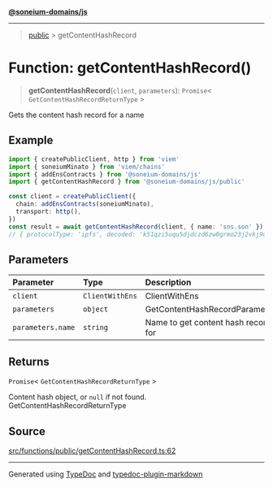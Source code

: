 [**@soneium-domains/js**](../README.md)

---

> [public](README.md) > getContentHashRecord

# Function: getContentHashRecord()

> **getContentHashRecord**(`client`, `parameters`): `Promise`\< `GetContentHashRecordReturnType` \>

Gets the content hash record for a name

## Example

```ts
import { createPublicClient, http } from 'viem'
import { soneiumMinato } from 'viem/chains'
import { addEnsContracts } from '@soneium-domains/js'
import { getContentHashRecord } from '@soneium-domains/js/public'

const client = createPublicClient({
  chain: addEnsContracts(soneiumMinato),
  transport: http(),
})
const result = await getContentHashRecord(client, { name: 'sns.son' })
// { protocolType: 'ipfs', decoded: 'k51qzi5uqu5djdczd6zw0grmo23j2vkj9uzvujencg15s5rlkq0ss4ivll8wqw' }
```

## Parameters

| Parameter         | Type            | Description                         |
| :---------------- | :-------------- | :---------------------------------- |
| `client`          | `ClientWithEns` | ClientWithEns                       |
| `parameters`      | `object`        | GetContentHashRecordParameters      |
| `parameters.name` | `string`        | Name to get content hash record for |

## Returns

`Promise`\< `GetContentHashRecordReturnType` \>

Content hash object, or `null` if not found. GetContentHashRecordReturnType

## Source

[src/functions/public/getContentHashRecord.ts:62](https://github.com/soneium-domains/soneium-domains-js/tree/main/src/functions/public/getContentHashRecord.ts#L62)

---

Generated using [TypeDoc](https://typedoc.org/) and [typedoc-plugin-markdown](https://www.npmjs.com/package/typedoc-plugin-markdown)
